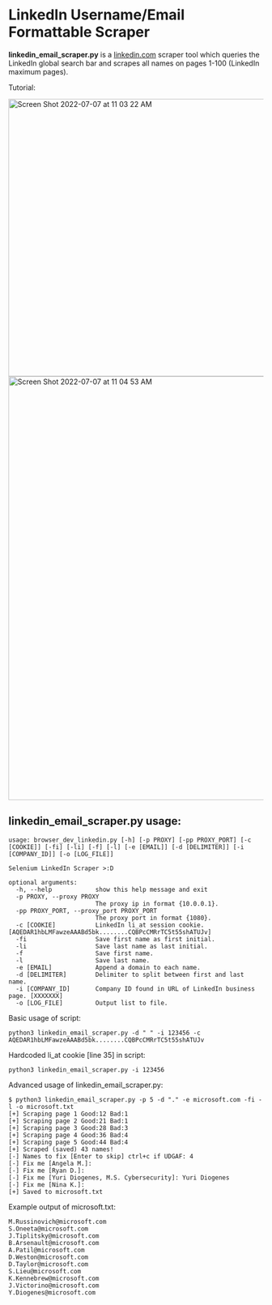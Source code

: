 # LinkedIn Username/Email Formattable Scraper
<b>linkedin_email_scraper.py</b> is a  <a href="https://linkedin.com">linkedin.com</a> scraper tool which queries the LinkedIn global search bar and scrapes all names on pages 1-100 (LinkedIn maximum pages).

Tutorial: 
   
 <img width="548" alt="Screen Shot 2022-07-07 at 11 03 22 AM" src="https://user-images.githubusercontent.com/34954477/177830165-d1cab380-4948-4b96-b353-f3cf9133f73d.png">
 
<img width="837" alt="Screen Shot 2022-07-07 at 11 04 53 AM" src="https://user-images.githubusercontent.com/34954477/177830676-f3c58055-fec2-470f-89ab-8ab46da8737d.png">

## linkedin_email_scraper.py usage:
```
usage: browser_dev_linkedin.py [-h] [-p PROXY] [-pp PROXY_PORT] [-c [COOKIE]] [-fi] [-li] [-f] [-l] [-e [EMAIL]] [-d [DELIMITER]] [-i [COMPANY_ID]] [-o [LOG_FILE]]

Selenium LinkedIn Scraper >:D

optional arguments:
  -h, --help            show this help message and exit
  -p PROXY, --proxy PROXY
                        The proxy ip in format {10.0.0.1}.
  -pp PROXY_PORT, --proxy_port PROXY_PORT
                        The proxy port in format {1080}.
  -c [COOKIE]           LinkedIn li_at session cookie. [AQEDAR1hbLMFawzeAAABd5bk........CQBPcCMRrTC5t55shATUJv]
  -fi                   Save first name as first initial.
  -li                   Save last name as last initial.
  -f                    Save first name.
  -l                    Save last name.
  -e [EMAIL]            Append a domain to each name.
  -d [DELIMITER]        Delimiter to split between first and last name.
  -i [COMPANY_ID]       Company ID found in URL of LinkedIn business page. [XXXXXXX]
  -o [LOG_FILE]         Output list to file.
```
   Basic usage of script:
   
    python3 linkedin_email_scraper.py -d " " -i 123456 -c AQEDAR1hbLMFawzeAAABd5bk........CQBPcCMRrTC5t55shATUJv
    
   Hardcoded li_at cookie [line 35] in script:
   
    python3 linkedin_email_scraper.py -i 123456
    
   Advanced usage of linkedin_email_scraper.py:
   
    $ python3 linkedin_email_scraper.py -p 5 -d "." -e microsoft.com -fi -l -o microsoft.txt
    [+] Scraping page 1 Good:12 Bad:1
    [+] Scraping page 2 Good:21 Bad:1
    [+] Scraping page 3 Good:28 Bad:3
    [+] Scraping page 4 Good:36 Bad:4
    [+] Scraping page 5 Good:44 Bad:4
    [+] Scraped (saved) 43 names!
    [-] Names to fix [Enter to skip] ctrl+c if UDGAF: 4
    [-] Fix me [Angela M.]: 
    [-] Fix me [Ryan D.]: 
    [-] Fix me [Yuri Diogenes, M.S. Cybersecurity]: Yuri Diogenes
    [-] Fix me [Nina K.]: 
    [+] Saved to microsoft.txt
    
   Example output of microsoft.txt:
   
    M.Russinovich@microsoft.com
    S.Oneeta@microsoft.com
    J.Tiplitsky@microsoft.com
    B.Arsenault@microsoft.com
    A.Patil@microsoft.com
    D.Weston@microsoft.com
    D.Taylor@microsoft.com
    S.Lieu@microsoft.com
    K.Kennebrew@microsoft.com
    J.Victorino@microsoft.com
    Y.Diogenes@microsoft.com
   
   
